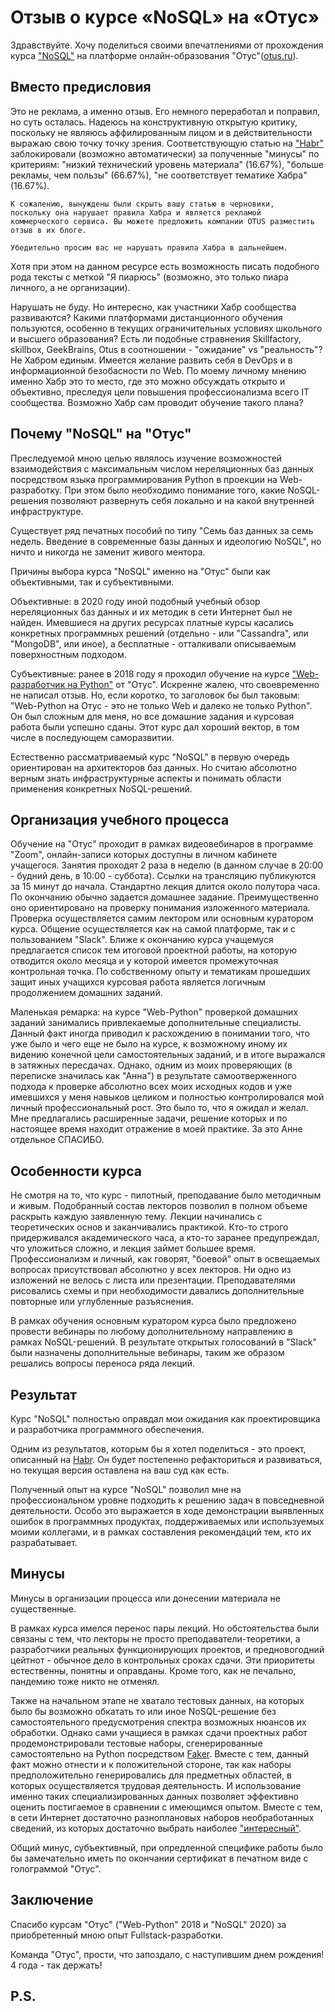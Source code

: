 # Отзыв о курсе «NoSQL» на «Отус»

Здравствуйте. Хочу поделиться своими впечатлениями от прохождения курса ["NoSQL"](https://otus.ru/lessons/nosql-bd) на платформе онлайн-образования "Отус"([otus.ru](https://otus.ru/)). 

## Вместо предисловия

Это не реклама, а именно отзыв. Его немного переработал и поправил, но суть осталась. Надеюсь на конструктивную открытую критику, поскольку не являюсь аффилированным лицом и в действительности выражаю свою точку точку зрения. Соответствующую статью на ["Habr"](https://m.habr.com/ru/post/550898) заблокировали (возможно автоматически) за полученные "минусы" по критериям: "низкий технический уровень материала" (16.67%), "больше рекламы, чем пользы" (66.67%), "не соответствует тематике Хабра" (16.67%). 

```
К сожалению, вынуждены были скрыть вашу статью в черновики, 
поскольку она нарушает правила Хабра и является рекламой 
коммерческого сервиса. Вы можете предложить компании OTUS разместить отзыв в их блоге.

Убедительно просим вас не нарушать правила Хабра в дальнейшем.
```

Хотя при этом на данном ресурсе есть возможность писать подобного рода тексты с меткой "Я пиарюсь" (возможно, это только пиара личного, а не организации).

Нарушать не буду. Но интересно, как участники Хабр сообщества развиваются? Какими платформами дистанционного обучения пользуются, особенно в текущих ограничительных условиях школьного и высшего образования? Есть ли подобные стравнения Skillfactory, skillbox, GeekBrains, Otus в соотношении - "ожидание" vs "реальность"? Не Хабром единым. Имеется желание развить себя в DevOps и в информационной безобасности по Web. По моему личному мнению именно Хабр это то место, где это можно обсуждать открыто и объективно, преследуя цели повышения профессионализма всего IT сообщества. Возможно Хабр сам проводит обучение такого плана?

## Почему "NoSQL" на "Отус"

Преследуемой мною целью являлось изучение возможностей взаимодействия с максимальным числом нереляционных баз данных посредством языка программирования Python в проекции на Web-разработку. При этом было необходимо понимание того, какие NoSQL-решения позволяют развернуть себя локально и на какой внутренней инфраструктуре.

Существует ряд печатных пособий по типу "Семь баз данных за семь недель. Введение в современные базы данных и идеологию NoSQL", но ничто и никогда не заменит живого ментора.

Причины выбора курса "NoSQL" именно на "Отус" были как объективными, так и субъективными.

Объективные: в 2020 году иной подобный учебный обзор нереляционных баз данных и их методик в сети Интернет был не найден. Имевшиеся на других ресурсах платные курсы касались конкретных программных решений (отдельно - или "Cassandra", или "MongoDB", или иное), а бесплатные - отталкивали описываемым поверхностным подходом.

Субъективные: ранее в 2018 году я проходил обучение на курсе ["Web-разработчик на Python"](https://otus.ru/lessons/webpython/) от "Отус". Искренне жалею, что своевременно не написал отзыв. Но, если коротко, то заголовок бы был таковым: "Web-Python на Отус - это не только Web и далеко не только Python". Он был сложным для меня, но все домашние задания и курсовая работа были успешно сданы. Этот курс дал хороший вектор, в том числе в последующем саморазвитии.

Естественно рассматриваемый курс "NoSQL" в первую очередь ориентирован на архитекторов баз данных. Но считаю абсолютно верным знать инфраструктурные аспекты и понимать области применения конкретных NoSQL-решений.

## Организация учебного процесса

Обучение на "Отус" проходит в рамках видеовебинаров в программе "Zoom", онлайн-записи которых доступны в личном кабинете учащегося. Занятия проходят 2 раза в неделю (в данном случае в 20:00 - будний день, в 10:00 - суббота). Ссылки на трансляцию публикуются за 15 минут до начала. Стандартно лекция длится около полутора часа. По окончанию обычно задается домашнее задание. Преимущественно оно ориентировано на проверку понимания изложенного материала. Проверка осуществляется самим лектором или основным куратором курса. Общение осуществляется как на самой платформе, так и с пользованием "Slack". Ближе к окончанию курса учащемуся предлагается список тем итоговой проектной работы, на которую отводится около месяца и у которой имеется промежуточная контрольная точка. По собственному опыту и тематикам прошедших защит иных учащихся курсовая работа является логичным продолжением домашних заданий.

Маленькая ремарка: на курсе "Web-Python" проверкой домашних заданий занимались привлекаемые дополнительные специалисты. Данный факт иногда приводил к расхождению в понимании того, что уже было и чего еще не было на курсе, к возможному иному их видению конечной цели самостоятельных заданий, и в итоге выражался в затяжных пересдачах. Однако, одним из моих проверяющих (в переписке значилась как "Анна") в результате самоотверженного подхода к проверке абсолютно всех моих исходных кодов и уже имевшихся у меня навыков целиком и полностью контролировался мой личный профессиональный рост. Это было то, что я ожидал и желал. Мне предлагались расширенные задачи, решение которых и по настоящее время находит отражение в моей практике. За это Анне отдельное СПАСИБО.

## Особенности курса

Не смотря на то, что курс - пилотный, преподавание было методичным и живым. Подобранный состав лекторов позволил в полном объеме раскрыть каждую заявленную тему. Лекции начинались с теоретических основ и заканчивались практикой. Кто-то строго придерживался академического часа, а кто-то заранее предупреждал, что уложиться сложно, и лекция займет большее время. Профессионализм и личный, как говорят, "боевой" опыт в освещаемых вопросах присутствовал абсолютно у всех лекторов. Ни одно из изложений не велось с листа или презентации. Преподавателями рисовались схемы и при необходимости давались дополнительные повторные или углубленные разъяснения.

В рамках обучения основным куратором курса было предложено провести вебинары по любому дополнительному направлению в рамках NoSQL-решений. В результате открытых голосований в "Slack" были назначены дополнительные вебинары, таким же образом решались вопросы переноса ряда лекций.

## Результат

Курс "NoSQL" полностью оправдал мои ожидания как проектировщика и разработчика программного обеспечения.

Одним из результатов, которым бы я хотел поделиться - это проект, описанный на [Habr](https://habr.com/ru/post/550294/). Он будет постепенно рефакториться и развиваться, но текущая версия оставлена на ваш суд как есть.

Полученный опыт на курсе "NoSQL" позволил мне на профессиональном уровне подходить к решению задач в повседневной деятельности. Особо это выражается в ходе демонстрации выявленных ошибок в программных продуктах, поддерживаемых или используемых моими коллегами, и в рамках составления рекомендаций тем, кто их разрабатывает.

## Минусы

Минусы в организации процесса или донесении материала не существенные.

В рамках курса имелся перенос пары лекций. Но обстоятельства были связаны с тем, что лекторы не просто преподаватели-теоретики, а разработчики реальных функционирующих проектов, и предновогодний цейтнот - обычное дело в контрольных сроках сдачи. Эти приоритеты естественны, понятны и оправданы. Кроме того, как не печально, пандемию тоже никто не отменял.

Также на начальном этапе не хватало тестовых данных, на которых было бы возможно обкатать то или иное NoSQL-решение без самостоятельного предусмотрения спектра возможных нюансов их обработки. Однако сами учащиеся в рамках сдачи проектных работ продемонстрировали тестовые наборы, сгенерированные самостоятельно на Python посредством [Faker](https://faker.readthedocs.io/en/master/). Вместе с тем, данный факт можно отнести и к положительной стороне, так как наборы предположительно генерировались для предметных областей, в которых осуществляется трудовая деятельность. И использование именно таких специализированных данных позволяет эффективно оценить постигаемое в сравнении с имеющимся опытом. Вместе с тем, в сети Интернет достаточно разноплановых наборов необработанных сведений, из которых достаточно выбрать наиболее ["интересный"](https://habr.com/ru/post/523182/).

Общий минус, субъективный, при опредленной специфике работы было бы замечательно иметь по окончании сертификат в печатном виде с голограммой "Отус".

## Заключение

Спасибо курсам "Отус" ("Web-Python" 2018 и "NoSQL" 2020) за приобретенный мною опыт Fullstack-разработки.

Команда "Отус", прости, что запоздало, с наступившим днем рождения! 4 года - так держать!

## P.S.

